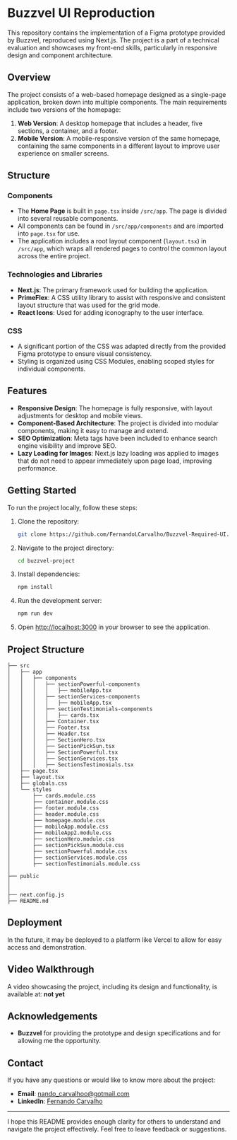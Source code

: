 # Buzzvel UI Reproduction

This repository contains the implementation of a Figma prototype provided by Buzzvel, reproduced using Next.js. The project is a part of a technical evaluation and showcases my front-end skills, particularly in responsive design and component architecture.

## Overview

The project consists of a web-based homepage designed as a single-page application, broken down into multiple components. The main requirements include two versions of the homepage:

1. **Web Version**: A desktop homepage that includes a header, five sections, a container, and a footer.
2. **Mobile Version**: A mobile-responsive version of the same homepage, containing the same components in a different layout to improve user experience on smaller screens.

## Structure

### Components

- The **Home Page** is built in `page.tsx` inside `/src/app`. The page is divided into several reusable components.
- All components can be found in `/src/app/components` and are imported into `page.tsx` for use.
- The application includes a root layout component (`layout.tsx`) in `/src/app`, which wraps all rendered pages to control the common layout across the entire project.

### Technologies and Libraries

- **Next.js**: The primary framework used for building the application.
- **PrimeFlex**: A CSS utility library to assist with responsive and consistent layout structure that was used for the grid mode.
- **React Icons**: Used for adding iconography to the user interface.

### CSS

- A significant portion of the CSS was adapted directly from the provided Figma prototype to ensure visual consistency.
- Styling is organized using CSS Modules, enabling scoped styles for individual components.

## Features

- **Responsive Design**: The homepage is fully responsive, with layout adjustments for desktop and mobile views.
- **Component-Based Architecture**: The project is divided into modular components, making it easy to manage and extend.
- **SEO Optimization**: Meta tags have been included to enhance search engine visibility and improve SEO.
- **Lazy Loading for Images**: Next.js lazy loading was applied to images that do not need to appear immediately upon page load, improving performance.

## Getting Started

To run the project locally, follow these steps:

1. Clone the repository:
   ```sh
   git clone https://github.com/FernandoLCarvalho/Buzzvel-Required-UI.git
   ```
2. Navigate to the project directory:
   ```sh
   cd buzzvel-project
   ```
3. Install dependencies:
   ```sh
   npm install
   ```
4. Run the development server:
   ```sh
   npm run dev
   ```
5. Open [http://localhost:3000](http://localhost:3000) in your browser to see the application.

## Project Structure

```
├── src
│   ├── app
│   │   ├── components
│   │   │   ├── sectionPowerful-components
│   │   │   │   ├── mobileApp.tsx
│   │   │   ├── sectionServices-components
│   │   │   │   ├── mobileApp.tsx
│   │   │   ├── sectionTestimonials-components
│   │   │   │   ├── cards.tsx
│   │   │   ├── Container.tsx
│   │   │   ├── Footer.tsx
│   │   │   ├── Header.tsx
│   │   │   ├── SectionHero.tsx
│   │   │   ├── SectionPickSun.tsx
│   │   │   ├── SectionPowerful.tsx
│   │   │   ├── SectionServices.tsx
│   │   │   ├── SectionsTestimonials.tsx
│   ├── page.tsx
│   ├── layout.tsx
│   ├── globals.css
│   └── styles
│       ├── cards.module.css
│       ├── container.module.css
│       ├── footer.module.css
│       ├── header.module.css
│       ├── homepage.module.css
│       ├── mobileApp.module.css
│       ├── mobileApp2.module.css
│       ├── sectionHero.module.css
│       ├── sectionPickSun.module.css
│       ├── sectionPowerful.module.css
│       ├── sectionServices.module.css
│       ├── sectionTestimonials.module.css
│
├── public
│   
│
├── next.config.js
├── README.md
```

## Deployment

In the future, it may be deployed to a platform like Vercel to allow for easy access and demonstration.

## Video Walkthrough

A video showcasing the project, including its design and functionality, is available at: **not yet**

## Acknowledgements

- **Buzzvel** for providing the prototype and design specifications and for allowing me the opportunity.

## Contact

If you have any questions or would like to know more about the project:

- **Email**: [nando_carvalhoo@gotmail.com](mailto:nando_carvalhoo@hotmail.com)
- **LinkedIn**: [Fernando Carvalho](https://www.linkedin.com/in/fernando-carvalho-4097a7144/)

---

I hope this README provides enough clarity for others to understand and navigate the project effectively. Feel free to leave feedback or suggestions.

